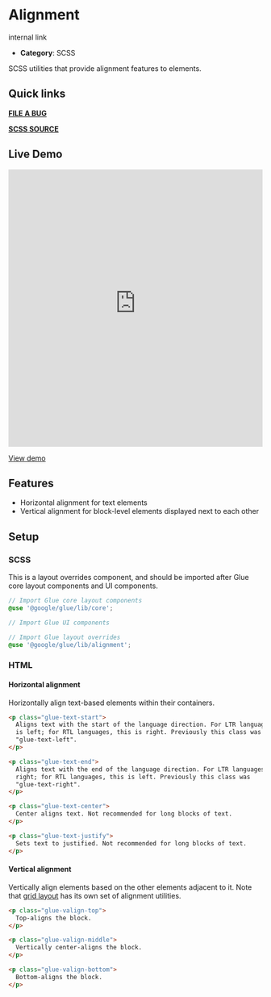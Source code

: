# Alignment

internal link

<!--*
# Document freshness: For more information, see internal link
freshness: { owner: 'glue-eng-core' reviewed: '2023-07-05' }
*-->



-   **Category**: SCSS

SCSS utilities that provide alignment features to elements.

## Quick links

<section class="multicol">

**[FILE A BUG](https://b.corp.google.com/issues/new?component=86195&template=326202&title=%5BAlignment%5D)**

**[SCSS SOURCE](/src/alignment/_index.scss)**

</section>

## Live Demo

<iframe src="https://28-2-dot-glue-demo.appspot.com/components/alignment/"
        width="100%" height="550" style="border:0;max-width:760px;"></iframe>

[View demo](https://28-2-dot-glue-demo.appspot.com/components/alignment/)

## Features

-   Horizontal alignment for text elements
-   Vertical alignment for block-level elements displayed next to each other

## Setup

### SCSS

This is a layout overrides component, and should be imported after Glue core
layout components and UI components.

```scss
// Import Glue core layout components
@use '@google/glue/lib/core';

// Import Glue UI components

// Import Glue layout overrides
@use '@google/glue/lib/alignment';
```


### HTML

#### Horizontal alignment

Horizontally align text-based elements within their containers.

```html
<p class="glue-text-start">
  Aligns text with the start of the language direction. For LTR languages, this
  is left; for RTL languages, this is right. Previously this class was
  "glue-text-left".
</p>

<p class="glue-text-end">
  Aligns text with the end of the language direction. For LTR languages, this is
  right; for RTL languages, this is left. Previously this class was
  "glue-text-right".
</p>

<p class="glue-text-center">
  Center aligns text. Not recommended for long blocks of text.
</p>

<p class="glue-text-justify">
  Sets text to justified. Not recommended for long blocks of text.
</p>
```

#### Vertical alignment

Vertically align elements based on the other elements adjacent to it. Note that
[grid layout](/docs/components/grid-layout.md) has its own
set of alignment utilities.

```html
<p class="glue-valign-top">
  Top-aligns the block.
</p>

<p class="glue-valign-middle">
  Vertically center-aligns the block.
</p>

<p class="glue-valign-bottom">
  Bottom-aligns the block.
</p>
```
